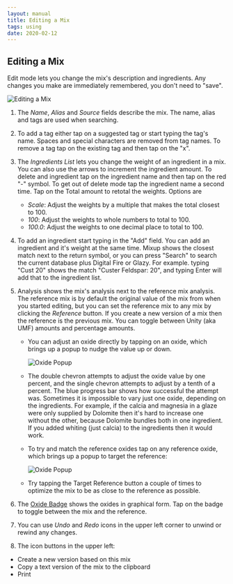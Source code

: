 ```yaml
---
layout: manual
title: Editing a Mix
tags: using
date: 2020-02-12
---
```

## Editing a Mix

Edit mode lets you change the mix's description and ingredients. 
Any changes you make are immediately remembered, you don't need to "save".

![Editing a Mix](/images/EditLabeled.png)

1. The *Name*, *Alias* and *Source* fields describe the mix. 
The name, alias and tags are used when searching.

2. To add a tag either tap on a suggested tag or start typing the tag's name.
Spaces and special characters are removed from tag names.
To remove a tag tap on the existing tag and then tap on the "x".

3. The *Ingredients List* lets you change the weight of an ingredient in a mix. 
You can also use the arrows to increment the ingredient amount. 
To delete and ingredient tap on the ingredient name and then tap on the red "-" symbol.
To get out of delete mode tap the ingredient name a second time.
Tap on the Total amount to retotal the weights. Options are
    - *Scale*: Adjust the weights by a multiple that makes the total closest to 100.
    - *100*: Adjust the weights to whole numbers to total to 100.
    - *100.0*: Adjust the weights to one decimal place to total to 100.

4. To add an ingredient start typing in the "Add" field. 
You can add an ingredient and it's weight at the same time.
Mixup shows the closest match next to the return symbol, or you can press 
"Search" to search the current database plus Digital Fire or Glazy. 
For example. typing "Cust 20" shows the match "Custer Feldspar: 20",
and typing Enter will add that to the ingredient list.

5. Analysis shows the mix's analysis next to the reference mix analysis.
The reference mix is by default the original value of the mix from when
you started editing, but you can set the reference mix to any mix
by clicking the *Reference* button. If you create a new version of
a mix then the reference is the previous mix. 
You can toggle between Unity (aka UMF) amounts and percentage amounts.

    - You can adjust an oxide directly by tapping on an oxide, 
    which brings up a popup to nudge the value up or down.

        ![Oxide Popup](/images/OxidePopup.png)

    - The double chevron attempts to adjust the oxide value by one percent,
    and the single chevron attempts to adjust by a tenth of a percent.
    The blue progress bar shows how successful the attempt was.
    Sometimes it is impossible to vary just one oxide, depending on the 
    ingredients. For example, if the calcia and magnesia in a glaze were only
    supplied by Dolomite then it's hard to increase one without the other, 
    because Dolomite bundles both in one ingredient. 
    If you added whiting (just calcia) to the ingredients then it would work.

    - To try and match the reference oxides tap on any reference oxide, 
    which brings up a popup to target the reference:

        ![Oxide Popup](/images/TargetPopup.png)

    - Try tapping the Target Reference button a couple of times to optimize
    the mix to be as close to the reference as possible.

6. The [Oxide Badge](/manual/using/badge/) shows the oxides in graphical form. 
Tap on the badge to toggle between the mix and the reference.

7. You can use *Undo* and *Redo* icons in the upper left corner
to unwind or rewind any changes.

8. The icon buttons in the upper left:
- Create a new version based on this mix
- Copy a text version of the mix to the clipboard
- Print
